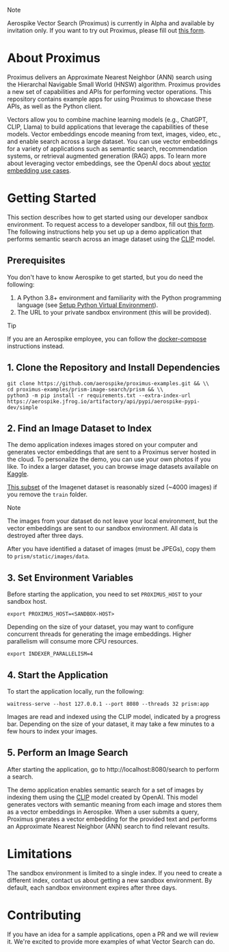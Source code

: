 > [!NOTE]
> Aerospike Vector Search (Proximus) is currently in Alpha and available by invitation only. If you want to try out Proximus, please fill out [this form](https://aerospike.com/lp/aerospike-vector-developer-program-sign-up/).

# About Proximus
Proximus delivers an Approximate Nearest Neighbor (ANN) search using the Hierarchal Navigable Small World (HNSW) algorithm. Proximus provides a new set of capabilities and APIs for performing vector operations. This repository contains example apps for using Proximus to showcase these APIs, as well as the Python client.

Vectors allow you to combine machine learning models (e.g., ChatGPT, CLIP, Llama) to build applications that leverage the capabilities of these models. Vector embeddings encode meaning from text, images, video, etc., and enable search across a large dataset. You can use vector embeddings for a variety of applications such as semantic search, recommendation systems, or retrieval augmented generation (RAG) apps. To learn more about leveraging vector embeddings, see the OpenAI docs about [vector embedding use cases](https://platform.openai.com/docs/guides/embeddings/use-cases).

# Getting Started
This section describes how to get started using our developer sandbox environment. To request access to a developer sandbox, fill out [this form](https://aerospike.com/lp/aerospike-vector-developer-program-sign-up/). The following instructions help you set up up a demo application that performs semantic search across an image dataset using the [CLIP](https://arxiv.org/abs/2103.00020) model.

## Prerequisites
You don't have to know Aerospike to get started, but you do need the following:

1. A Python 3.8+ environment and familiarity with the Python programming language (see [Setup Python Virtual Environment](./prism-image-search/README.md#create-python-virtual-environment)).
1. The URL to your private sandbox environment (this will be provided).

> [!TIP]
> If you are an Aerospike employee, you can follow the [docker-compose](./prism-image-search/README.md#install-using-docker-compose) instructions instead.

## 1. Clone the Repository and Install Dependencies

```
git clone https://github.com/aerospike/proximus-examples.git && \\
cd proximus-examples/prism-image-search/prism && \\
python3 -m pip install -r requirements.txt --extra-index-url https://aerospike.jfrog.io/artifactory/api/pypi/aerospike-pypi-dev/simple 
```

## 2. Find an Image Dataset to Index

The demo application indexes images stored on your computer and generates vector embeddings that are sent to a Proximus server hosted in the cloud. To personalize the demo, you can use your own photos if you like. To index a larger dataset, you can browse image datasets available on [Kaggle](https://www.kaggle.com/datasets).  

[This subset](https://www.kaggle.com/datasets/ifigotin/imagenetmini-1000) of the Imagenet
dataset is reasonably sized (~4000 images) if you remove the `train` folder.

> [!NOTE]
> The images from your dataset do not leave your local environment, but the vector embeddings
> are sent to our sandbox environment. All data is destroyed after three days.

After you have identified a dataset of images (must be JPEGs), copy them to `prism/static/images/data`.

## 3. Set Environment Variables
Before starting the application, you need to set `PROXIMUS_HOST` to your sandbox host.

```
export PROXIMUS_HOST=<SANDBOX-HOST>
```
Depending on the size of your dataset, you may want to configure concurrent threads for generating the image embeddings. Higher parallelism will consume more CPU resources.

```
export INDEXER_PARALLELISM=4
```

## 4. Start the Application
To start the application locally, run the following:
```
waitress-serve --host 127.0.0.1 --port 8080 --threads 32 prism:app
```
Images are read and indexed using the CLIP model, indicated by a progress bar. Depending on the size of your dataset, it may take a few minutes to a few hours to index your images.

## 5. Perform an Image Search

After starting the application, go to http://localhost:8080/search to perform a search.

The demo application enables semantic search for a set of images by indexing them using the [CLIP](https://huggingface.co/sentence-transformers/clip-ViT-B-32-multilingual-v1) model created by OpenAI. This model generates vectors with semantic meaning from each image and stores them as a vector embeddings in Aerospike. When a user submits a query, Proximus gnerates a vector embedding for the provided text and performs an Approximate Nearest Neighbor (ANN) search to find relevant results.

# Limitations
The sandbox environment is limited to a single index. If you need to create a different index, contact us about getting a new sandbox environment. By default, each sandbox environment expires after three days.

# Contributing
If you have an idea for a sample applications, open a PR and we will review it. We're excited to provide more examples of what Vector Search can do.
